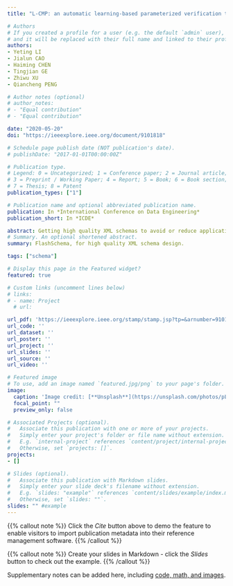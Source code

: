 ```yaml
---
title: "L-CMP: an automatic learning-based parameterized verification tool."

# Authors
# If you created a profile for a user (e.g. the default `admin` user), write the username (folder name) here 
# and it will be replaced with their full name and linked to their profile.
authors:
- Yeting LI
- Jialun CAO
- Haiming CHEN
- Tingjian GE
- Zhiwu XU
- Qiancheng PENG

# Author notes (optional)
# author_notes:
# - "Equal contribution"
# - "Equal contribution"

date: "2020-05-20"
doi: "https://ieeexplore.ieee.org/document/9101818"

# Schedule page publish date (NOT publication's date).
# publishDate: "2017-01-01T00:00:00Z"

# Publication type.
# Legend: 0 = Uncategorized; 1 = Conference paper; 2 = Journal article;
# 3 = Preprint / Working Paper; 4 = Report; 5 = Book; 6 = Book section;
# 7 = Thesis; 8 = Patent
publication_types: ["1"]

# Publication name and optional abbreviated publication name.
publication: In *International Conference on Data Engineering*
publication_short: In *ICDE*

abstract: Getting high quality XML schemas to avoid or reduce application risks is an important problem in practice, for which some important aspects have yet to be addressed satisfactorily in existing work. In this paper, we propose a tool FlashSchema for high quality XML schema design, which supports both one-pass and interactive schema design and schema recommendation. To the best of our knowledge, no other existing tools support interactive schema design and schema recommendation. One salient feature of our work is the design of algorithms to infer k-occurrence interleaving regular expressions, which are not only more powerful in model capacity, but also more efficient. Additionally, such algorithms form the basis of our interactive schema design. The other feature is that, starting from large-scale schema data that we have harvested from the Web, we devise a new solution for type inference, as well as propose schema recommendation for schema design. Finally, we conduct a series of experiments on two XML datasets, comparing with 9 state-of-the-art algorithms and open-source tools in terms of running time, preciseness, and conciseness. Experimental results show that our work achieves the highest level of preciseness and conciseness within only a few seconds. Experimental results and examples also demonstrate the effectiveness of our type inference and schema recommendation methods.
# Summary. An optional shortened abstract.
summary: FlashSchema, for high quality XML schema design.

tags: ["schema"]

# Display this page in the Featured widget?
featured: true

# Custom links (uncomment lines below)
# links:
# - name: Project
  # url: 

url_pdf: 'https://ieeexplore.ieee.org/stamp/stamp.jsp?tp=&arnumber=9101818'
url_code: ''
url_dataset: ''
url_poster: ''
url_project: ''
url_slides: ''
url_source: ''
url_video: ''

# Featured image
# To use, add an image named `featured.jpg/png` to your page's folder. 
image:
  caption: 'Image credit: [**Unsplash**](https://unsplash.com/photos/pLCdAaMFLTE)'
  focal_point: ""
  preview_only: false

# Associated Projects (optional).
#   Associate this publication with one or more of your projects.
#   Simply enter your project's folder or file name without extension.
#   E.g. `internal-project` references `content/project/internal-project/index.md`.
#   Otherwise, set `projects: []`.
projects:
- []

# Slides (optional).
#   Associate this publication with Markdown slides.
#   Simply enter your slide deck's filename without extension.
#   E.g. `slides: "example"` references `content/slides/example/index.md`.
#   Otherwise, set `slides: ""`.
slides: "" #example
---
```


{{% callout note %}}
Click the *Cite* button above to demo the feature to enable visitors to import publication metadata into their reference management software.
{{% /callout %}}

{{% callout note %}}
Create your slides in Markdown - click the *Slides* button to check out the example.
{{% /callout %}}

Supplementary notes can be added here, including [code, math, and images](https://wowchemy.com/docs/writing-markdown-latex/).
